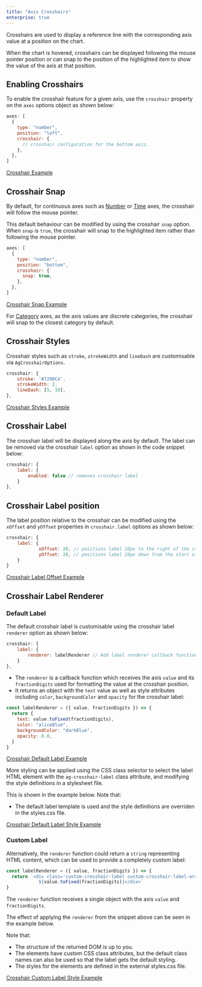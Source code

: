 ```yaml
---
title: "Axis Crosshairs"
enterprise: true
---
```


Crosshairs are used to display a reference line with the corresponding axis value at a position on the chart.

When the chart is hovered, crosshairs can be displayed following the mouse pointer position or can snap to the position of the highlighted item to show the value of the axis at that position.

## Enabling Crosshairs

To enable the crosshair feature for a given axis, use the `crosshair` property on the `axes` options object as shown below:

```js
axes: [
  {
    type: "number",
    position: "left",
    crosshair: {
      // crosshair configuration for the bottom axis.
    },
  },
]
```

[Crosshair Example](https://plnkr.co/edit/X5sAPyvHaWTB8JeH?open=main.js)

## Crosshair Snap

By default, for continuous axes such as [Number](/charts-axes-number/) or
[Time](/charts-axes-time/) axes, the crosshair will follow the mouse pointer.

This default behaviour can be modified by using the crosshair `snap` option. When `snap` is `true`, the crosshair will snap to the highlighted item rather than following the mouse pointer.

```js
axes: [
  {
    type: "number",
    position: "bottom",
    crosshair: {
      snap: true,
    },
  },
]
```

[Crosshair Snap Example](https://plnkr.co/edit/fy39QecBt7zHGvTq?open=main.js)

For [Category](/charts-axes-category/) axes, as the axis values are discrete categories, the crosshair will snap to the closest category by default.

## Crosshair Styles

Crosshair styles such as `stroke`, `strokeWidth` and `lineDash` are customisable via `AgCrosshairOptions`.

```js
crosshair: {
    stroke: '#7290C4',
    strokeWidth: 2,
    lineDash: [5, 10],
},
```

[Crosshair Styles Example](https://plnkr.co/edit/Hpg5pU3qMlIVlct2?open=main.js)

## Crosshair Label

The crosshair label will be displayed along the axis by default. The label can be removed via the crosshair `label` option as shown in the code snippet below:

```js
crosshair: {
    label: {
        enabled: false // removes crosshair label
    }
},
```

## Crosshair Label position

The label position relative to the crosshair can be modified using the `xOffset` and `yOffset` properties in `crosshair.label` options as shown below:

```js
crosshair: {
    label: {
            xOffset: 20, // positions label 20px to the right of the start of the crosshair line
            yOffset: 20, // positions label 20px down from the start of the crosshair line
    }
}
```

[Crosshair Label Offset Example](https://plnkr.co/edit/9roaj4NYZUMo9eIn?open=main.js)

## Crosshair Label Renderer

### Default Label

The default crosshair label is customisable using the crosshair label `renderer` option as shown below:

```js
crosshair: {
    label: {
        renderer: labelRenderer // Add label renderer callback function to customise label styles and content
    }
},
```

- The `renderer` is a callback function which receives the axis `value` and its `fractionDigits` used for formatting the value at the crosshair position.
- It returns an object with the `text` value as well as style attributes including `color`, `backgroundColor` and `opacity` for the crosshair label:

```js
const labelRenderer = ({ value, fractionDigits }) => {
  return {
    text: value.toFixed(fractionDigits),
    color: "aliceBlue",
    backgroundColor: "darkBlue",
    opacity: 0.8,
  }
}
```

[Crosshair Default Label Example](https://plnkr.co/edit/kGvyJxcQhBD9u1YL?open=main.js)

More styling can be applied using the CSS class selector to select the label HTML element with the `ag-crosshair-label` class attribute, and modifying the style definitions in a stylesheet file.

This is shown in the example below. Note that:

- The default label template is used and the style definitions are overriden in the styles.css file.

[Crosshair Default Label Style Example](https://plnkr.co/edit/7jBVxaNgHDw2NqUz?open=main.js)

### Custom Label

Alternatively, the `renderer` function could return a `string` representing HTML content, which can be used to provide a completely custom label:

```js
const labelRenderer = ({ value, fractionDigits }) => {
  return `<div class='custom-crosshair-label custom-crosshair-label-arrow'>
            ${value.toFixed(fractionDigits)}</div>`
}
```

The `renderer` function receives a single object with the axis `value` and `fractionDigits`.

The effect of applying the `renderer` from the snippet above can be seen in the example below.

Note that:

- The structure of the returned DOM is up to you.
- The elements have custom CSS class attributes, but the default class names can also be used so that the label gets the default styling.
- The styles for the elements are defined in the external styles.css file.

[Crosshair Custom Label Style Example](https://plnkr.co/edit/uVT3wf3mRqmazuOe?open=main.js)
